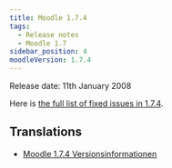 ```yaml
---
title: Moodle 1.7.4
tags:
  - Release notes
  - Moodle 1.7
sidebar_position: 4
moodleVersion: 1.7.4
---
```

Release date: 11th January 2008

Here is [the full list of fixed issues in 1.7.4](http://moodle.atlassian.net/secure/IssueNavigator!executeAdvanced.jspa?jqlQuery=project+%3D+mdl+and+resolution+%3D+fixed+AND+fixVersion+in+%28%221.7.4%22%29).

## Translations

- [Moodle 1.7.4 Versionsinformationen](https://docs.moodle.org/de/Moodle_1.7.4_Versionsinformationen)
